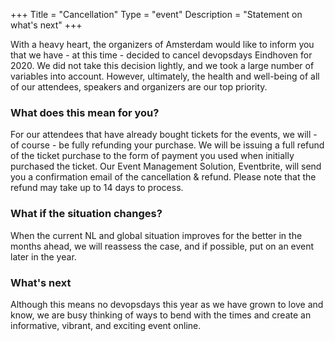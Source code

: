 +++
Title = "Cancellation"
Type = "event"
Description = "Statement on what's next"
+++

With a heavy heart, the organizers of Amsterdam would like to inform you that we have - at this time - decided to cancel devopsdays Eindhoven for 2020. We did not take this decision lightly, and we took a large number of variables into account. However, ultimately, the health and well-being of all of our attendees, speakers and organizers are our top priority.   

### What does this mean for you? 

For our attendees that have already bought tickets for the events, we will - of course -  be fully refunding your purchase. We will be issuing a full refund of the ticket purchase to the form of payment you used when initially purchased the ticket. Our Event Management Solution, Eventbrite, will send you a confirmation email of the cancellation & refund. Please note that the refund may take up to 14 days to process. 

### What if the situation changes?

When the current NL and global situation improves for the better in the months ahead, we will reassess the case, and if possible, put on an event later in the year. 

### What's next

Although this means no devopsdays this year as we have grown to love and know, we are busy thinking of ways to bend with the times and create an informative, vibrant, and exciting event online.